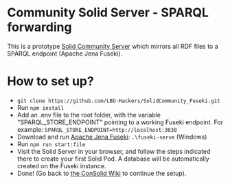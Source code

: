 # Community Solid Server - SPARQL forwarding
This is a prototype [Solid Community Server](https://github.com/CommunitySolidServer) which mirrors all RDF files to a SPARQL endpoint (Apache Jena Fuseki). 

# How to set up?
- ```git clone https://github.com/LBD-Hackers/SolidCommunity_Fuseki.git```
- Run ```npm install``` 
- Add an .env file to the root folder, with the variable "SPARQL_STORE_ENDPOINT" pointing to a working Fuseki endpoint. For example:
```SPARQL_STORE_ENDPOINT=http://localhost:3030```
- Download and run [Apache Jena Fuseki](https://dlcdn.apache.org/jena/binaries/apache-jena-fuseki-4.10.0.zip): ```.\fuseki-serve``` (Windows)
- Run ```npm run start:file```
- Visit the Solid Server in your browser, and follow the steps indicated there to create your first Solid Pod. A database will be automatically created on the Fuseki instance.
- Done! (Go back to [the ConSolid Wiki](https://github.com/ConSolidProject/WIKI/wiki/ConSolid) to continue the setup).
